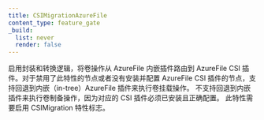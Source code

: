 ```yaml
---
title: CSIMigrationAzureFile
content_type: feature_gate
_build:
  list: never
  render: false
---
```

<!--
Enables shims and translation logic to route volume
operations from the Azure-File in-tree plugin to AzureFile CSI plugin.
Supports falling back to in-tree AzureFile plugin for mount operations to
nodes that have the feature disabled or that do not have AzureFile CSI plugin
installed and configured. Does not support falling back for provision
operations, for those the CSI plugin must be installed and configured.
Requires CSIMigration feature flag enabled.
-->
启用封装和转换逻辑，将卷操作从 AzureFile 内嵌插件路由到
AzureFile CSI 插件。对于禁用了此特性的节点或者没有安装并配置 AzureFile CSI
插件的节点，支持回退到内嵌（in-tree）AzureFile 插件来执行卷挂载操作。
不支持回退到内嵌插件来执行卷制备操作，因为对应的 CSI 插件必须已安装且正确配置。
此特性需要启用 CSIMigration 特性标志。
